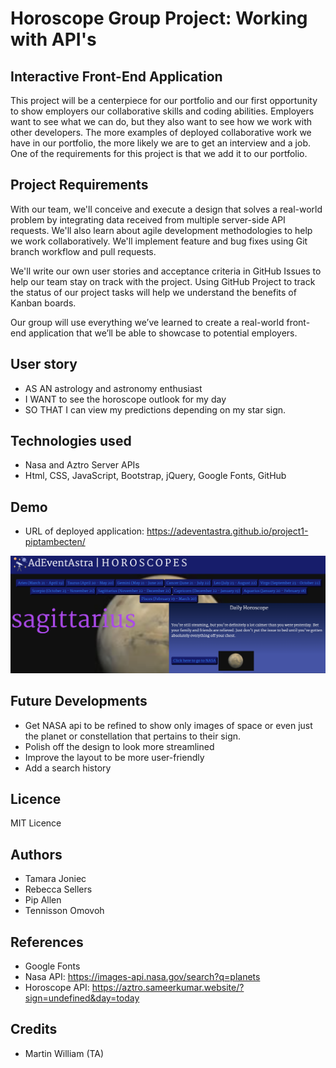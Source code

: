 # Horoscope Group Project: Working with API's

## Interactive Front-End Application
This project will be a centerpiece for our portfolio and our first opportunity to show employers our collaborative skills and coding abilities. Employers want to see what we can do, but they also want to see how we work with other developers. The more examples of deployed collaborative work we have in our portfolio, the more likely we are to get an interview and a job. One of the requirements for this project is that we add it to our portfolio.

## Project Requirements
With our team, we'll conceive and execute a design that solves a real-world problem by integrating data received from multiple server-side API requests. We'll also learn about agile development methodologies to help we work collaboratively. We'll implement feature and bug fixes using Git branch workflow and pull requests.

We'll write our own user stories and acceptance criteria in GitHub Issues to help our team stay on track with the project. Using GitHub Project to track the status of our project tasks will help we understand the benefits of Kanban boards.

Our group will use everything we’ve learned to create a real-world front-end application that we’ll be able to showcase to potential employers.

## User story 
* AS AN astrology and astronomy enthusiast
* I WANT to see the horoscope outlook for my day
* SO THAT I can view my predictions depending on my star sign.


## Technologies used

* Nasa and Aztro Server APIs
* Html, CSS, JavaScript, Bootstrap, jQuery, Google Fonts, GitHub

## Demo
* URL of deployed application:
https://adeventastra.github.io/project1-piptambecten/
<!-- screenshot and URL -->
![Screenshot of website.](images/Screenshot.png "The webpage includes a navigation bar, a header image, and cards with text. There is an description section and a button to nasa webpage.")    

## Future Developments

* Get NASA api to be refined to show only images of space or even just the planet or constellation that pertains to their sign. 
* Polish off the design to look more streamlined
* Improve the layout to be more user-friendly
* Add a search history

## Licence
MIT Licence

## Authors
* Tamara Joniec
* Rebecca Sellers
* Pip Allen
* Tennisson Omovoh

## References
* Google Fonts
* Nasa API: https://images-api.nasa.gov/search?q=planets
* Horoscope API: https://aztro.sameerkumar.website/?sign=undefined&day=today

## Credits
* Martin William (TA)
